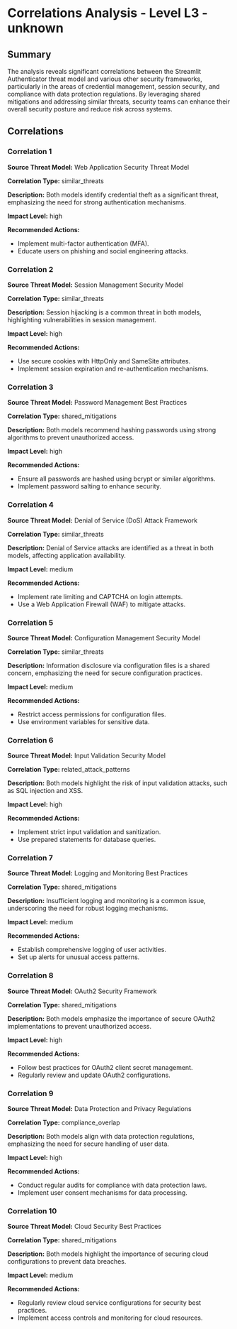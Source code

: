 # Correlations Analysis - Level L3 - unknown

## Summary

The analysis reveals significant correlations between the Streamlit Authenticator threat model and various other security frameworks, particularly in the areas of credential management, session security, and compliance with data protection regulations. By leveraging shared mitigations and addressing similar threats, security teams can enhance their overall security posture and reduce risk across systems.

## Correlations

### Correlation 1

**Source Threat Model:** Web Application Security Threat Model

**Correlation Type:** similar_threats

**Description:** Both models identify credential theft as a significant threat, emphasizing the need for strong authentication mechanisms.

**Impact Level:** high

**Recommended Actions:**
- Implement multi-factor authentication (MFA).
- Educate users on phishing and social engineering attacks.

### Correlation 2

**Source Threat Model:** Session Management Security Model

**Correlation Type:** similar_threats

**Description:** Session hijacking is a common threat in both models, highlighting vulnerabilities in session management.

**Impact Level:** high

**Recommended Actions:**
- Use secure cookies with HttpOnly and SameSite attributes.
- Implement session expiration and re-authentication mechanisms.

### Correlation 3

**Source Threat Model:** Password Management Best Practices

**Correlation Type:** shared_mitigations

**Description:** Both models recommend hashing passwords using strong algorithms to prevent unauthorized access.

**Impact Level:** high

**Recommended Actions:**
- Ensure all passwords are hashed using bcrypt or similar algorithms.
- Implement password salting to enhance security.

### Correlation 4

**Source Threat Model:** Denial of Service (DoS) Attack Framework

**Correlation Type:** similar_threats

**Description:** Denial of Service attacks are identified as a threat in both models, affecting application availability.

**Impact Level:** medium

**Recommended Actions:**
- Implement rate limiting and CAPTCHA on login attempts.
- Use a Web Application Firewall (WAF) to mitigate attacks.

### Correlation 5

**Source Threat Model:** Configuration Management Security Model

**Correlation Type:** similar_threats

**Description:** Information disclosure via configuration files is a shared concern, emphasizing the need for secure configuration practices.

**Impact Level:** medium

**Recommended Actions:**
- Restrict access permissions for configuration files.
- Use environment variables for sensitive data.

### Correlation 6

**Source Threat Model:** Input Validation Security Model

**Correlation Type:** related_attack_patterns

**Description:** Both models highlight the risk of input validation attacks, such as SQL injection and XSS.

**Impact Level:** high

**Recommended Actions:**
- Implement strict input validation and sanitization.
- Use prepared statements for database queries.

### Correlation 7

**Source Threat Model:** Logging and Monitoring Best Practices

**Correlation Type:** shared_mitigations

**Description:** Insufficient logging and monitoring is a common issue, underscoring the need for robust logging mechanisms.

**Impact Level:** medium

**Recommended Actions:**
- Establish comprehensive logging of user activities.
- Set up alerts for unusual access patterns.

### Correlation 8

**Source Threat Model:** OAuth2 Security Framework

**Correlation Type:** shared_mitigations

**Description:** Both models emphasize the importance of secure OAuth2 implementations to prevent unauthorized access.

**Impact Level:** high

**Recommended Actions:**
- Follow best practices for OAuth2 client secret management.
- Regularly review and update OAuth2 configurations.

### Correlation 9

**Source Threat Model:** Data Protection and Privacy Regulations

**Correlation Type:** compliance_overlap

**Description:** Both models align with data protection regulations, emphasizing the need for secure handling of user data.

**Impact Level:** high

**Recommended Actions:**
- Conduct regular audits for compliance with data protection laws.
- Implement user consent mechanisms for data processing.

### Correlation 10

**Source Threat Model:** Cloud Security Best Practices

**Correlation Type:** shared_mitigations

**Description:** Both models highlight the importance of securing cloud configurations to prevent data breaches.

**Impact Level:** medium

**Recommended Actions:**
- Regularly review cloud service configurations for security best practices.
- Implement access controls and monitoring for cloud resources.

